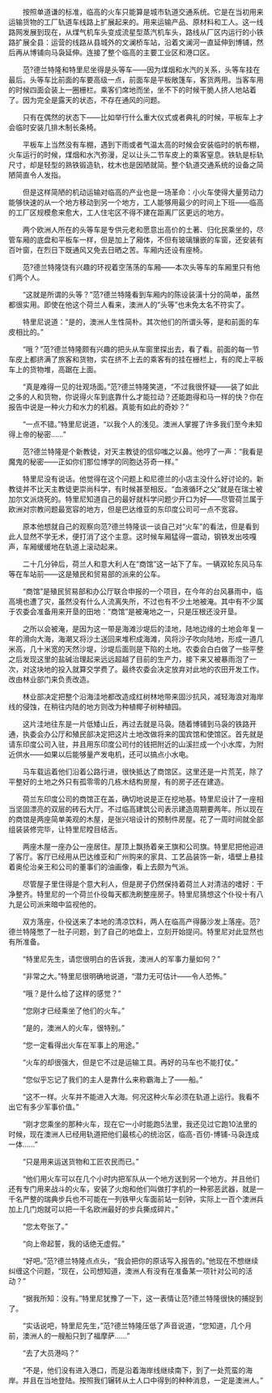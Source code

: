 　　按照单道谦的标准，临高的火车只能算是城市轨道交通系统。它是在当初用来运输货物的工厂轨道车线路上扩展起来的。用来运输产品、原材料和工人。这一线路网发展到现在，从煤气机车头变成流星型蒸汽机车头，路线从厂区内运行的小铁路扩展全县：运营的线路从县城外的文澜桥车站，沿着文澜河一直延伸到博铺，然后再从博铺向马袅延伸。连接了整个临高的主要工业区和港口区。

　　范?德兰特隆和特里尼坐得是头等车——因为煤烟和水汽的关系，头等车挂在最后。头等车比前面的车要高级一点，前面车是平板敞篷车，客货两用。当客车用的时候四面会装上一圈栅栏。乘客们席地而坐，坐不下的时候干脆人挤人地站着了。因为完全是露天的状态，不存在通风的问题。

　　只有在偶然的状态下——比如举行什么重大仪式或者典礼的时候，平板车上才会临时安装几排木制长条椅。

　　平板车上当然没有车棚，遇到下雨或者气温太高的时候会安装临时的帆布棚，火车运行的时候，煤烟和水汽弥漫，足以让头二节车皮上的乘客窒息。铁轨是标轨尺寸，却是轻型的熟铁锻造轨，枕木也是因陋就简。整个轨道交通系统的设备之简陋简直令人发指。

　　但是这样简陋的机动运输对临高的产业也是一场革命：小火车使得大量劳动力能够快速的从一个地方移动到另一个地方，工人能够用最少的时间上下班——临高的工厂区规模愈来愈大，工人住宅区不得不建在距离厂区更远的地方。

　　两个欧洲人所在的头等车是专供元老和愿意出高价的土著、归化民乘坐的，尽管车厢的底盘和平板车一样，但是加上了厢体，不但有玻璃镶嵌的车窗，还安装有百叶窗，在烈日下既通风又免去日晒之苦。车厢内还设有座椅。

　　范?德兰特隆饶有兴趣的环视着空荡荡的车厢——本次头等车的车厢里只有他们两个人。

　　“这就是所谓的头等？”范?德兰特隆看到车厢内的陈设装潢十分的简单，虽然都很实用。即使在他这个荷兰人看来，澳洲人的“头等”也未免太名不符实了。

　　特里尼说道：“是的，澳洲人生性简朴。其次他们的所谓头等，是和前面的车皮相比的。”

　　“哦？”范?德兰特隆颇有兴趣的把头从车窗里探出去，看了看。前面的每一节车皮上都挤满了旅客和货物，实在挤不上去的乘客有的挂在栅栏上，有的爬上平板车上的货物堆，高踞在上面。

　　“真是难得一见的壮观场面。”范?德兰特隆笑道，“不过我很怀疑——装了如此之多的人和货物，你说得火车到底靠什么才能拉动？还能跑得和马一样的快？你在报告中说是一种火力和水力的机器。真能有如此的奇妙？”

　　“一点不错。”特里尼说道，“以我个人的浅见。澳洲人掌握了许多我们至今未知得上帝的秘密……”

　　范?德兰特隆是个新教徒，对天主教徒的信仰嗤之以鼻。他哼了一声：“我看是魔鬼的秘密——正如你们那位博学的同胞达芬奇一样。”

　　特里尼没有说话。他觉得在这个问题上和尼德兰的小店主没什么好讨论的。新教徒并不比天主教徒更崇尚科学，有时候甚至相反。“血液循环之父”就是在瑞士被加尔文派烧死的。特里尼知道自己的最好就科学问题少开口为好——尽管荷兰属于欧洲对宗教问题最宽容的地方，但是巴达维亚的东印度公司可一点不宽容。

　　原本他想就自己的观察向范?德兰特隆谈一谈自己对“火车”的看法，但是看到此人显然不学无术，便打消了这个主意。这时候车厢猛得一震动，钢铁发出吱嘎声，车厢缓缓地在轨道上滚动起来。

　　二十几分钟后，荷兰人和意大利人在“商馆”这一站下了车。一辆双轮东风马车等在车站前——这是殖民和贸易部的派来的公车。

　　“商馆”是殖民贸易部和办公厅联合申报的一个项目，在今年的台风暴雨中，临高境也遭了灾，虽然没有什么人流离失所，不过也有不少土地被淹。其中有不少属于农委会准备用来开垦的田地：“商馆”是被淹地之一，只是压根还没开垦。

　　之所以会被淹，是因为这一带是海滩沙堤后的洼地，陆地边缘的土地会年复一年的滑向大海，海潮又将沙土送回来堆积成海滩，风将沙子吹向陆地，形成一道几米高，几十米宽的天然沙堤，沙堤后面则是下陷的土地。农委会白白做了一些平整之后发现这里的盐碱治理起来远远超越了目前的生产力，接下来又被暴雨泡了一次，对这块地的投入就算交学费了。最终农委会决定放弃对此地的农田开发工作。改由林业部门来负责改造。

　　林业部决定把整个沿海洼地都改造成红树林地带来固沙抗风，减轻海浪对海岸线的侵蚀，在稍往内陆的地方则改为种植椰子树种植园。

　　这片洼地往东是一片低矮山丘，再过去就是马袅。随着博铺到马袅的铁路开通，执委会办公厅和殖民部决定把这片土地改做将来的国宾馆和使馆区。首先就是请东印度公司入驻，并且用东印度公司付的钱把附近的山溪拦成一个小水库，为附近供水——如果以后能够量产发电机，还可以搞点小水电。

　　马车载运着他们沿着公路行进，很快抵达了商馆区。这里还是一片荒芜，除了平整好的土地之外只有孤零零的几栋木结构房屋，有的房子还在建造。

　　荷兰东印度公司的商馆正在盖，确切地说是正在挖地基。特里尼设计了一座相当坚固漂亮的双层的砖石大厅。不过临高建筑公司表示建造周期要两年。所以现在的商馆是两座简单美观的木屋，是张兴培设计的预制件房屋。花了一周时间就全部组装装修完毕，让特里尼瞠目结舌。

　　两座木屋一座办公一座居住。屋顶上飘扬着亲王旗和公司旗。特里尼把他迎进了客厅。客厅已经用从巴达维亚和广州购来的家具、工艺品装饰一新，墙壁上悬挂着奥伦治亲王和公司的董事们的油画像，看上去颇为气派。

　　尽管屋子里住得是个意大利人，但是房子仍然保持着荷兰人对清洁的嗜好：干净整齐。特里尼的一个荷兰仆役每天都洗刷整座房子。特里尼猜想这个仆役十有八九是公司派来暗中监视他的。

　　双方落座，仆役送来了本地的清凉饮料，两人在临高产得藤沙发上落座。范?德兰特隆憋了一肚子问题，到了自己的地盘上，立刻开始提问。特里尼对此显然也有所准备。

　　“特里尼先生，请您很明白的告诉我，澳洲人的军事力量如何？”

　　“非常之大。”特里尼很明确地说道，“潜力无可估计——令人恐怖。”

　　“哦？是什么给了这样的感觉？”

　　“您刚才已经乘坐了他们的火车。”

　　“是的，澳洲人的火车，很特别。”

　　“您一定看得出火车在军事上的用途。”

　　“火车的却很强大，但是它不过是运输工具。再好的马车也不能打仗。”

　　“您似乎忘记了我们的主人是靠什么来称霸海上了——船。”

　　“这不一样。火车并不能进入大海。何况这种火车必须在轨道上运行。我看不出它有多少军事价值。”

　　“刚才您乘坐的那种火车，现在它一小时能跑5法里，我还见过它跑10法里的时候，现在澳洲人已经用轨道把他们最核心的统治区，临高-百仞-博铺-马袅连成一体……”

　　“只是用来运送货物和工匠农民而已。”

　　“他们用火车可以在几个小时内把军队从一个地方送到另一个地方。并且他们还有专门用来战斗的火车，安装了火炮和他们叫做打字机的一种邪恶武器，就是一千名严整的瑞典步兵也不可能在一列铁甲火车面前站一刻钟，实际上一百个澳洲兵加上几门炮就可以把一千名欧洲最好的步兵撕成碎片。”

　　“您太夸张了。”

　　“向上帝起誓，我的话绝无虚假。”

　　“好吧。”范?德兰特隆点点头，“我会把你的原话写入报告的。”他现在不想继续纠缠这个问题，“现在，公司想知道，澳洲人有没有在准备某一项针对公司的活动？”

　　“据我所知：没有。”特里尼犹豫了一下，这一表情让范?德兰特隆很快的捕捉到了。

　　“实话说吧，特里尼先生，”范?德兰特隆压低了声音说道，“您知道，几个月前，澳洲人的一艘船只到了福摩萨……”

　　“去了大员港吗？”

　　“不是，他们没有进入港口，而是沿着海岸线继续南下，到了一处荒蛮的海岸。并且在当地登陆。按照我们辗转从土人口中得到的种种消息，一定是澳洲人。”
